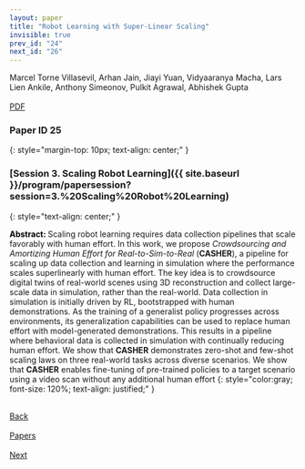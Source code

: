 ```yaml
---
layout: paper
title: "Robot Learning with Super-Linear Scaling"
invisible: true
prev_id: "24"
next_id: "26"
---
```

<div class="paper-authors">
  <div class="paper-author-box">
    <div class="paper-author-name">Marcel Torne Villasevil, Arhan Jain, Jiayi Yuan, Vidyaaranya Macha, Lars Lien Ankile, Anthony Simeonov, Pulkit Agrawal, Abhishek Gupta</div>
    <div class="paper-author-uni"></div>
  </div>
</div>

<div class="paper-pdf-modern">
  <div class="paper-menu-icon">
    <a href="https://www.roboticsproceedings.org/rss21/p025.pdf" title="Download PDF" target="_blank">
      <i class="fa fa-file-pdf-o"></i><br>
      <span class="paper-menu-label">PDF</span>
    </a>
  </div>
</div>

### Paper ID 25
{: style="margin-top: 10px; text-align: center;" }

### [Session 3. Scaling Robot Learning]({{ site.baseurl }}/program/papersession?session=3.%20Scaling%20Robot%20Learning)
{: style="text-align: center;" }

<b style="color: black;">Abstract: </b>Scaling robot learning requires data collection pipelines that scale favorably with human effort. In this work, we propose *Crowdsourcing and Amortizing Human Effort for Real-to-Sim-to-Real* (**CASHER**), a pipeline for scaling up data collection and learning in simulation where the performance scales superlinearly with human effort. The key idea is to crowdsource digital twins of real-world scenes using 3D reconstruction and collect large-scale data in simulation, rather than the real-world. Data collection in simulation is initially driven by RL, bootstrapped with human demonstrations. As the training of a generalist policy progresses across environments, its generalization capabilities can be used to replace human effort with model-generated demonstrations. This results in a pipeline where behavioral data is collected in simulation with continually reducing human effort. We show that **CASHER** demonstrates zero-shot and few-shot scaling laws on three real-world tasks across diverse scenarios. We show that **CASHER** enables fine-tuning of pre-trained policies to a target scenario using a video scan without any additional human effort
{: style="color:gray; font-size: 120%; text-align: justified;" }

<div class="paper-menu">
  <div class="paper-menu-inner">
    <a href="{{ site.baseurl }}/program/papers/24/" title="Previous Paper">
            <div class="paper-menu-icon">
                <i class="fa fa-chevron-left"></i><br>
                <span class="paper-menu-label">Back</span>
            </div>
        </a>
    <a href="{{ site.baseurl }}/program/papers" title="All Papers">
      <div class="paper-menu-icon">
        <i class="fa fa-list"></i><br>
        <span class="paper-menu-label">Papers</span>
      </div>
    </a>
    <a href="{{ site.baseurl }}/program/papers/26/" title="Next Paper">
            <div class="paper-menu-icon">
                <i class="fa fa-chevron-right"></i><br>
                <span class="paper-menu-label">Next</span>
            </div>
        </a>
  </div>
</div>
